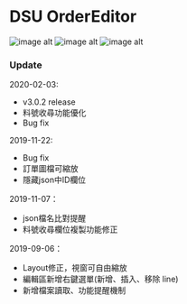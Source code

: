DSU OrderEditor 
===

![image alt](https://img.shields.io/badge/python-3.7.3-blue)
![image alt](https://img.shields.io/badge/PyQt5-5.12.2-green)
![image alt](https://img.shields.io/badge/pandas-0.24.2-orange)

### Update

2020-02-03:
- v3.0.2 release
- 料號收尋功能優化
- Bug fix

2019-11-22:
- Bug fix
- 訂單圖檔可縮放
- 隱藏json中ID欄位

2019-11-07：
- json檔名比對提醒
- 料號收尋欄位複製功能修正

2019-09-06：
- Layout修正，視窗可自由縮放
- 編輯區新增右鍵選單(新增、插入、移除 line)
- 新增檔案讀取、功能提醒機制
